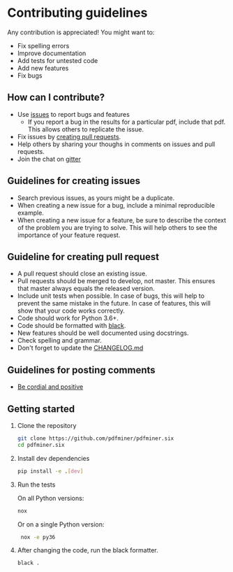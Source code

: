 # Contributing guidelines

Any contribution is appreciated! You might want to:

* Fix spelling errors
* Improve documentation
* Add tests for untested code
* Add new features
* Fix bugs

## How can I contribute?

* Use [issues](https://github.com/pdfminer/pdfminer.six/issues) to report bugs and features
    - If you report a bug in the results for a particular pdf, include that pdf. This allows others to replicate the
     issue. 
* Fix issues by [creating pull requests](https://help.github.com/en/articles/creating-a-pull-request).
* Help others by sharing your thoughs in comments on issues and pull requests.
* Join the chat on [gitter](https://gitter.im/pdfminer-six/Lobby)

## Guidelines for creating issues

* Search previous issues, as yours might be a duplicate.
* When creating a new issue for a bug, include a minimal reproducible example.
* When creating a new issue for a feature, be sure to describe the context of the problem you are trying to solve. This
  will help others to see the importance of your feature request. 

## Guideline for creating pull request

* A pull request should close an existing issue.
* Pull requests should be merged to develop, not master. This ensures that master always equals the released version.  
* Include unit tests when possible. In case of bugs, this will help to prevent the same mistake in the future. In case 
  of features, this will show that your code works correctly.
* Code should work for Python 3.6+.
* Code should be formatted with [black](https://github.com/psf/black). 
* New features should be well documented using docstrings.
* Check spelling and grammar.
* Don't forget to update the [CHANGELOG.md](CHANGELOG.md#[Unreleased])

## Guidelines for posting comments

* [Be cordial and positive](https://www.kennethreitz.org/essays/be-cordial-or-be-on-your-way)

## Getting started

1. Clone the repository

    ```sh
    git clone https://github.com/pdfminer/pdfminer.six
    cd pdfminer.six
    ```

2. Install dev dependencies

    ```sh
    pip install -e .[dev]
    ```

3. Run the tests

    On all Python versions:

    ```sh
    nox
   ```
   
   Or on a single Python version:
   
   ```sh
    nox -e py36
    ```

4. After changing the code, run the black formatter.

    ```sh
    black .
    ```
